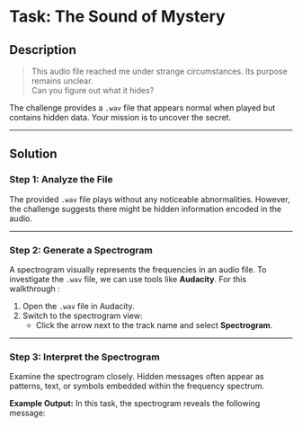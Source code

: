 # Task: The Sound of Mystery

## Description
> This audio file reached me under strange circumstances. Its purpose remains unclear.  
> Can you figure out what it hides?

The challenge provides a `.wav` file that appears normal when played but contains hidden data. Your mission is to uncover the secret.

---

## Solution

### Step 1: Analyze the File
The provided `.wav` file plays without any noticeable abnormalities. However, the challenge suggests there might be hidden information encoded in the audio.

---

### Step 2: Generate a Spectrogram
A spectrogram visually represents the frequencies in an audio file. To investigate the `.wav` file, we can use tools like **Audacity**. For this walkthrough :

1. Open the `.wav` file in Audacity.
2. Switch to the spectrogram view:
   - Click the arrow next to the track name and select **Spectrogram**.


---

### Step 3: Interpret the Spectrogram
Examine the spectrogram closely. Hidden messages often appear as patterns, text, or symbols embedded within the frequency spectrum.

**Example Output:**
In this task, the spectrogram reveals the following message:

